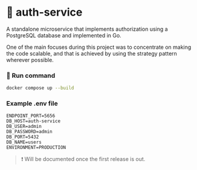 # 🔐 auth-service

A standalone microservice that implements authorization using a PostgreSQL database and implemented in Go.

One of the main focuses during this project was to concentrate on making the code scalable, and that is achieved by using the strategy pattern wherever possible.

### 🚀 Run command

```bash
docker compose up --build
```

### Example .env file

```
ENDPOINT_PORT=5656
DB_HOST=auth-service
DB_USER=admin
DB_PASSWORD=admin
DB_PORT=5432
DB_NAME=users
ENVIRONMENT=PRODUCTION
```

> ❗️ Will be documented once the first release is out.
